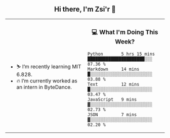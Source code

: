 <h2 align="center"> Hi there, I'm Zsi'r 👋 </h2>

<table>
    <tr>
        <td valign="center" width="50%">
            <ul>
                <li> ⛷️ I’m recently learning MIT 6.828.</li>
                <li> 🔥 I’m currently worked as an intern in ByteDance.</li>
            </ul>
        </td>
       <td valign="top" width="50%">

<h3 align="center"> 💻 What I'm Doing This Week? </h3>

<!--START_SECTION:waka-->
```text
Python       5 hrs 15 mins   ██████████████████████░░░   87.36 % 
Markdown     14 mins         █░░░░░░░░░░░░░░░░░░░░░░░░   03.88 % 
Text         12 mins         █░░░░░░░░░░░░░░░░░░░░░░░░   03.47 % 
JavaScript   9 mins          ▓░░░░░░░░░░░░░░░░░░░░░░░░   02.73 % 
JSON         7 mins          ▓░░░░░░░░░░░░░░░░░░░░░░░░   02.20 % 
```
<!--END_SECTION:waka-->
</td></tr>
</table>
